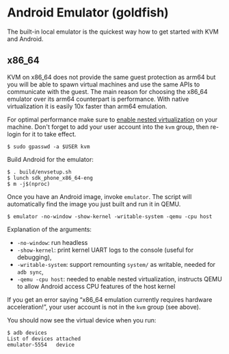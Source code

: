 # Android Emulator (goldfish)

The built-in local emulator is the quickest way how to get started with KVM and Android.

## x86_64

KVM on x86_64 does not provide the same guest protection as arm64 but you will be able to spawn
virtual machines and use the same APIs to communicate with the guest. The main reason for choosing
the x86_64 emulator over its arm64 counterpart is performance. With native virtualization it is
easily 10x faster than arm64 emulation.

For optimal performance make sure to
[enable nested virtualization](https://www.linux-kvm.org/page/Nested_Guests) on your machine.
Don't forget to add your user account into the `kvm` group, then re-login for it to take effect.
``` shell
$ sudo gpasswd -a $USER kvm
```

Build Android for the emulator:
``` shell
$ . build/envsetup.sh
$ lunch sdk_phone_x86_64-eng
$ m -j$(nproc)
```

Once you have an Android image, invoke `emulator`. The script will automatically find the image you
just built and run it in QEMU.
``` shell
$ emulator -no-window -show-kernel -writable-system -qemu -cpu host
```
Explanation of the arguments:
  * `-no-window`: run headless
  * `-show-kernel`: print kernel UART logs to the console (useful for debugging),
  * `-writable-system`: support remounting `system/` as writable, needed for `adb sync`,
  * `-qemu -cpu host`: needed to enable nested virtualization, instructs QEMU to allow Android
    access CPU features of the host kernel

If you get an error saying “x86_64 emulation currently requires hardware acceleration!”, your
user account is not in the `kvm` group (see above).

You should now see the virtual device when you run:
``` shell
$ adb devices
List of devices attached
emulator-5554   device
```
